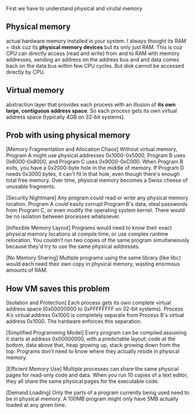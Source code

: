First we have to understand physical and virutal memory

## Physical memory
actual hardware memory installed in your system. I always thought its RAM + disk cuz its **physical memory devices** but its only
just RAM. This is cuz CPU can directly access (read and write) from and to RAM with memory addresses, sending an address on the address bus and 
and data comes back on the data bus within few CPU cycles. But disk cannot be accessed directly by CPU.

## Virtual memory
abstraction layer that provides each process with an illusion of **its own large, contiguous address space**. So each process gets its own 
virtual address space (typically 4GB on 32-bit systems).

## Prob with using physical memory
[Memory Fragmentation and Allocation Chaos]
Without virtual memory, Program A might use physical addresses 0x1000-0x5000, Program B uses 0x6000-0x8000, and Program C uses 0x9000-0xC000. When Program B exits, you have a 0x2000-byte hole in the middle of memory. If Program D needs 0x3000 bytes, it can't fit in that hole, even though there's enough total free memory. Over time, physical memory becomes a Swiss cheese of unusable fragments.

[Security Nightmare]
Any program could read or write any physical memory location. Program A could easily corrupt Program B's data, steal passwords from Program C, or even modify the operating system kernel. There would be no isolation between processes whatsoever.

[Inflexible Memory Layout]
Programs would need to know their exact physical memory locations at compile time, or use complex runtime relocation. You couldn't run two copies of the same program simultaneously because they'd try to use the same physical addresses.

[No Memory Sharing]
Multiple programs using the same library (like libc) would each need their own copy in physical memory, wasting enormous amounts of RAM.

## How VM saves this problem
[Isolation and Protection]
Each process gets its own complete virtual address space (0x00000000 to 0xFFFFFFFF on 32-bit systems). Process A's virtual address 0x1000 is completely separate from Process B's virtual address 0x1000. The hardware enforces this separation.

[Simplified Programming Model]
Every program can be compiled assuming it starts at address 0x00000000, with a predictable layout: code at the bottom, data above that, heap growing up, stack growing down from the top. Programs don't need to know where they actually reside in physical memory.

[Efficient Memory Use]
Multiple processes can share the same physical pages for read-only code and data. When you run 10 copies of a text editor, they all share the same physical pages for the executable code.

[Demand Loading]
Only the parts of a program currently being used need to be in physical memory. A 100MB program might only have 5MB actually loaded at any given time.
